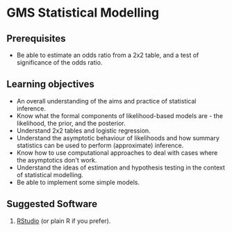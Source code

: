 GMS Statistical Modelling
=========================

Prerequisites
--------------

- Be able to estimate an odds ratio from a 2x2 table, and a test of significance of the odds ratio.

Learning objectives
-------------------

- An overall understanding of the aims and practice of statistical inference.
- Know what the formal components of likelihood-based models are - the likelihood, the prior, and the posterior.
- Understand 2x2 tables and logistic regression.
- Understand the asymptotic behaviour of likelihoods and how summary statistics can be used to perform (approximate) inference.
- Know how to use computational approaches to deal with cases where the asymptotics don't work.
- Understand the ideas of estimation and hypothesis testing in the context of statistical modelling.
- Be able to implement some simple models.

Suggested Software
----------------------
1. [RStudio](https://www.rstudio.com/) (or plain R if you prefer).

